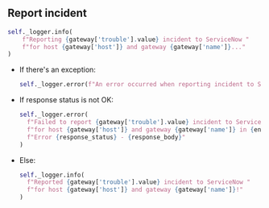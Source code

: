 ## Report incident

```python
self._logger.info(
    f"Reporting {gateway['trouble'].value} incident to ServiceNow "
    f"for host {gateway['host']} and gateway {gateway['name']}..."
)
```

* If there's an exception:
    ```python
    self._logger.error(f"An error occurred when reporting incident to ServiceNow -> {e}")
    ```

* If response status is not OK:
    ```python
    self._logger.error(
      f"Failed to report {gateway['trouble'].value} incident to ServiceNow "
      f"for host {gateway['host']} and gateway {gateway['name']} in {environment} environment: "
      f"Error {response_status} - {response_body}"
    )
    ```
* Else:
    ```python
    self._logger.info(
      f"Reported {gateway['trouble'].value} incident to ServiceNow "
      f"for host {gateway['host']} and gateway {gateway['name']}!"
    )
    ```
